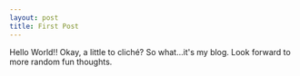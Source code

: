 ```yaml
---
layout: post
title: First Post
---
```


Hello World!! Okay, a little to cliché?  So what...it's my blog.  Look forward to more random fun thoughts.
